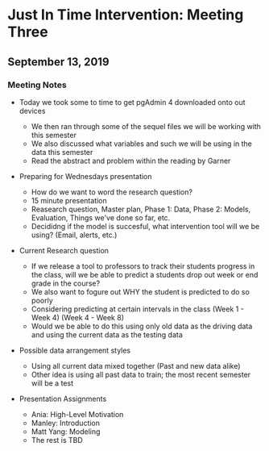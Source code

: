 # Just In Time Intervention: Meeting Three
## September 13, 2019 
### Meeting Notes 

* Today we took some to time to get pgAdmin 4 downloaded onto out devices 
  - We then ran through some of the sequel files we will be working with this semester 
  - We also discussed what variables and such we will be using in the data this semester 
  - Read the abstract and problem within the reading by Garner 
  
* Preparing for Wednesdays presentation 
  - How do we want to word the research question? 
  - 15 minute presentation 
  - Reasearch question, Master plan, Phase 1: Data, Phase 2: Models, Evaluation, Things we've done so far, etc. 
  - Decididng if the model is succesful, what intervention tool will we be using? (Email, alerts, etc.) 
  
* Current Research question 
  - If we release a tool to professors to track their students progress in the class, will we be able to predict a students drop out week or end grade in the course?
  - We also want to fogure out WHY the student is predicted to do so poorly 
  - Considering predicting at certain intervals in the class (Week 1 - Week 4) (Week 4 - Week 8) 
  - Would we be able to do this using only old data as the driving data and using the current data as the testing data 
  
* Possible data arrangement styles 
  - Using all current data mixed together (Past and new data alike)
  - Other idea is using all past data to train; the most recent semester will be a test 
  
* Presentation Assignments 
  - Ania: High-Level Motivation
  - Manley: Introduction 
  - Matt Yang: Modeling 
  - The rest is TBD
